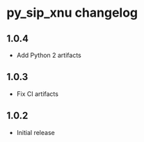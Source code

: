 # py_sip_xnu changelog

## 1.0.4
- Add Python 2 artifacts

## 1.0.3
- Fix CI artifacts

## 1.0.2
- Initial release